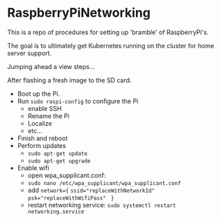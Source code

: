 # RaspberryPiNetworking
This is a repo of procedures for setting up 'bramble' of RaspberryPi's.

The goal is to ultimately get Kubernetes running on the cluster for home server support.

Jumping ahead a view steps...

After flashing a fresh image to the SD card.

 - Boot up the Pi.
 - Run `sudo raspi-config` to configure the Pi
   - enable SSH
   - Rename the Pi
   - Localize
   - etc...
 - Finish and reboot
 - Perform updates
   - `sudo apt-get update`
   - `sudo apt-get upgrade`
 - Enable wifi
   - open wpa_supplicant.conf:
   - `sudo nano /etc/wpa_supplicant/wpa_supplicant.conf`
   - add `network={`
             `ssid="replaceWithNetworkId"`
             `psk="replaceWithWifiPass"`
         ` }`
   - restart networking service:
     `sudo systemctl restart networking.service`
